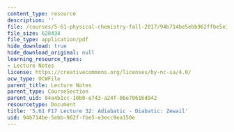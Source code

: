 ```yaml
---
content_type: resource
description: ''
file: /courses/5-61-physical-chemistry-fall-2017/94b714be5ebb962ffbe5e3ecc9ea150e_MIT5_61F17_lec32.pdf
file_size: 628434
file_type: application/pdf
hide_download: true
hide_download_original: null
learning_resource_types:
- Lecture Notes
license: https://creativecommons.org/licenses/by-nc-sa/4.0/
ocw_type: OCWFile
parent_title: Lecture Notes
parent_type: CourseSection
parent_uid: 84a4b1cc-10b0-e743-a24f-06e70616d942
resourcetype: Document
title: '5.61 F17 Lecture 32: Adiabatic - Diabatic: Zewail'
uid: 94b714be-5ebb-962f-fbe5-e3ecc9ea150e
---
```

